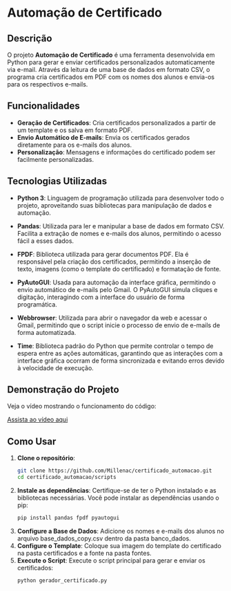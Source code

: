 # Automação de Certificado 

## Descrição

O projeto **Automação de Certificado** é uma ferramenta desenvolvida em Python para gerar e enviar certificados personalizados automaticamente via e-mail. Através da leitura de uma base de dados em formato CSV, o programa cria certificados em PDF com os nomes dos alunos e envia-os para os respectivos e-mails.

## Funcionalidades

- **Geração de Certificados**: Cria certificados personalizados a partir de um template e os salva em formato PDF.
- **Envio Automático de E-mails**: Envia os certificados gerados diretamente para os e-mails dos alunos.
- **Personalização**: Mensagens e informações do certificado podem ser facilmente personalizadas.

## Tecnologias Utilizadas

- **Python 3**: Linguagem de programação utilizada para desenvolver todo o projeto, aproveitando suas bibliotecas para manipulação de dados e automação.

- **Pandas**: Utilizada para ler e manipular a base de dados em formato CSV. Facilita a extração de nomes e e-mails dos alunos, permitindo o acesso fácil a esses dados.

- **FPDF**: Biblioteca utilizada para gerar documentos PDF. Ela é responsável pela criação dos certificados, permitindo a inserção de texto, imagens (como o template do certificado) e formatação de fonte.

- **PyAutoGUI**: Usada para automação da interface gráfica, permitindo o envio automático de e-mails pelo Gmail. O PyAutoGUI simula cliques e digitação, interagindo com a interface do usuário de forma programática.

- **Webbrowser**: Utilizada para abrir o navegador da web e acessar o Gmail, permitindo que o script inicie o processo de envio de e-mails de forma automatizada.

- **Time**: Biblioteca padrão do Python que permite controlar o tempo de espera entre as ações automáticas, garantindo que as interações com a interface gráfica ocorram de forma sincronizada e evitando erros devido à velocidade de execução.

## Demonstração do Projeto

Veja o vídeo mostrando o funcionamento do código:

[Assista ao vídeo aqui](https://youtu.be/kY85-Uy149E)




## Como Usar

1. **Clone o repositório**:
   ```bash
   git clone https://github.com/Millenac/certificado_automacao.git
   cd certificado_automacao/scripts
   
2. **Instale as dependências**: Certifique-se de ter o Python instalado e as bibliotecas necessárias. Você pode instalar as dependências usando o pip:
   ```bash
   pip install pandas fpdf pyautogui

3. **Configure a Base de Dados**: Adicione os nomes e e-mails dos alunos no arquivo base_dados_copy.csv dentro da pasta banco_dados.
4. **Configure o Template**: Coloque sua imagem do template do certificado na pasta certificados e a fonte na pasta fontes.
5. **Execute o Script**: Execute o script principal para gerar e enviar os certificados:
   ```bash
   python gerador_certificado.py
